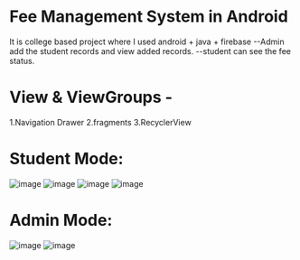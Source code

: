 # Fee Management System in Android
It is college based project where I used android + java + firebase
--Admin add the student records and view added records.
--student can see the fee status.
# View & ViewGroups - 
1.Navigation Drawer
2.fragments
3.RecyclerView

# Student Mode:
![image](https://user-images.githubusercontent.com/81069934/146391250-479e5767-e8e9-41de-91ae-0f758e3bb1d2.png)
![image](https://user-images.githubusercontent.com/81069934/146391333-78c259f9-7a59-4212-963f-3c55b8588c87.png)
![image](https://user-images.githubusercontent.com/81069934/146391463-2ef185a4-497d-46c0-983d-d7ac8aec8423.png)
![image](https://user-images.githubusercontent.com/81069934/146392136-b95fbbdb-7ff4-48b8-ae26-c2f0bab93fa1.png)

# Admin Mode:
![image](https://user-images.githubusercontent.com/81069934/146392856-faf40a5f-5677-47a1-bd21-d9ff624a0a7b.png)
![image](https://user-images.githubusercontent.com/81069934/146392906-dc8a4c12-4e5e-47a8-8550-354e6af1631a.png)
